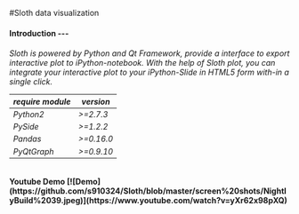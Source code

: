 #Sloth data visualization

<h4>Introduction
---
<h6>
Sloth is powered by Python and Qt Framework, provide a interface to export interactive plot to iPython-notebook. With the help of Sloth plot, you can integrate your interactive plot to your iPython-Slide in HTML5 form with-in a single click.



|require module|version|
|---|---|
|Python2|>=2.7.3|
|PySide|>=1.2.2|
|Pandas|>=0.16.0|
|PyQtGraph| >=0.9.10|


<h4>Youtube Demo
[![Demo](https://github.com/s910324/Sloth/blob/master/screen%20shots/NightlyBuild%2039.jpeg)](https://www.youtube.com/watch?v=yXr62x98pXQ)
